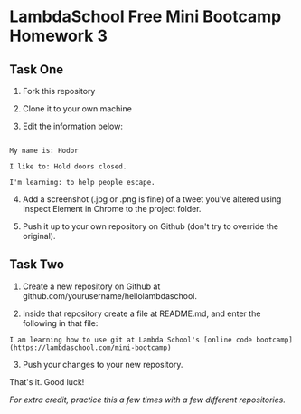 # LambdaSchool Free Mini Bootcamp Homework 3 #

## Task One ##

1. Fork this repository

2. Clone it to your own machine

3. Edit the information below:


```

My name is: Hodor

I like to: Hold doors closed.

I'm learning: to help people escape. 

```

4. Add a screenshot (.jpg or .png is fine) of a tweet you've altered using Inspect Element in Chrome to the project folder.

4. Push it up to your own repository on Github (don't try to override the original).

## Task Two ##

1. Create a new repository on Github at github.com/yourusername/hellolambdaschool.

2. Inside that repository create a file at README.md, and enter the following in that file:

```
I am learning how to use git at Lambda School's [online code bootcamp](https://lambdaschool.com/mini-bootcamp)
```

3. Push your changes to your new repository.

That's it. Good luck!

*For extra credit, practice this a few times with a few different repositories.*